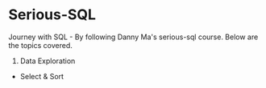 # Serious-SQL
Journey with SQL - By following Danny Ma's serious-sql course.
Below are the topics covered.
1. Data Exploration
  - Select & Sort



